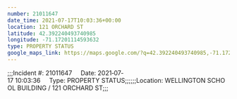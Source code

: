 ```yaml
---
number: 21011647
date_time: 2021-07-17T10:03:36+00:00
location: 121 ORCHARD ST
latitude: 42.392240493740985
longitude: -71.17201114593632
type: PROPERTY STATUS
google_maps_link: https://maps.google.com/?q=42.392240493740985,-71.17201114593632
---
```


;;;Incident #: 21011647     Date: 2021‐07‐17 10:03:36     Type: PROPERTY STATUS;;;;;;Location: WELLINGTON SCHOOL BUILDING / 121 ORCHARD ST;;;
